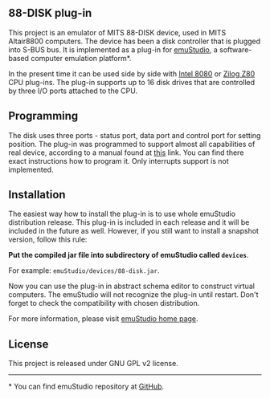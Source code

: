 88-DISK plug-in
---------------

This project is an emulator of MITS 88-DISK device, used in MITS Altair8800 computers.
The device has been a disk controller that is plugged into S-BUS bus. It is implemented
as a plug-in for [emuStudio](http://emustudio.sf.net), a software-based computer emulation
platform\*.

In the present time it can be used side by side with
[Intel 8080](https://github.com/vbmacher/8080-cpu) or [Zilog Z80](https://github.com/vbmacher/z80-cpu)
CPU plug-ins. The plug-in supports up to 16 disk drives that are controlled by three I/O ports
attached to the CPU. 

Programming
-----------

The disk uses three ports - status port, data port and control port for setting position. The plug-in
was programmed to support almost all capabilities of real device, according to a manual found
at [this](http://www.virtualaltair.com/virtualaltair.com/PDF/88dsk%20manual%20v2.pdf) link. You can
find there exact instructions how to program it. Only interrupts support is not implemented.

Installation
------------

The easiest way how to install the plug-in is to use whole emuStudio distribution release. This plug-in is
included in each release and it will be included in the future as well. However, if you still want to install
a snapshot version, follow this rule: 

**Put the compiled jar file into subdirectory of emuStudio called `devices`**.

For example: `emuStudio/devices/88-disk.jar`.

Now you can use the plug-in in abstract schema editor to construct virtual computers. The emuStudio
will not recognize the plug-in until restart. Don't forget to check the compatibility with chosen
distribution.

For more information, please visit [emuStudio home page](http://emustudio.sourceforge.net/downloads.html).

License
-------

This project is released under GNU GPL v2 license.

* * *

\* You can find emuStudio repository at [GitHub](http://github.com/vbmacher/emuStudio).

